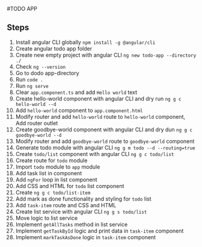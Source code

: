 #TODO APP
## Steps

1. Install angular CLI globally `npm install -g @angular/cli`
2. Create angular todo app folder
3. Create new empty project with angular CLI `ng new todo-app --directory ./`
4. Check `ng --version`
5. Go to dodo app-directory
6. Run `code .`
7. Run `ng serve`
8. Clear `app.component.ts` and add `Hello world` text
9. Create hello-world component with angular CLI and dry run `ng g c hello-world --d`
10. Add `hello-world` component to `app.component.html`
11. Modify router and add `hello-world` route to `hello-world` component, Add router outlet
12. Create goodbye-world component with angular CLI and dry dun `ng g c goodbye-world --d`
13. Modify router and add `goodbye-world` route to `goodbye-world` component
14. Generate todo module with angular CLI `ng g m todo --d --routing=true`
15. Create `todo/list` component with angular CLI `ng g c todo/list`
16. Create route for `todo` module
17. Import `todo` module to `app` module
18. Add task list in component
19. Add `ngFor` loop in list component
20. Add CSS and HTML for `todo` list component
21. Create `ng g c todo/list-item` 
22. Add mark as done functionality and styling for `todo` list
23. Add `task-item` route and CSS and HTML
24. Create list service with angular CLI `ng g s todo/list`
25. Move logic to list service
26. Implement `getAllTasks` method in list service
27. Implement `getTaskById` logic and print data in `task-item` component
28. Implement `markTaskAsDone` logic in `task-item` component
